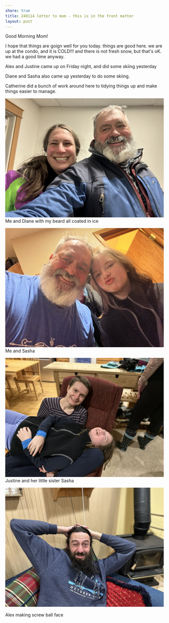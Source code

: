 ```yaml
---
share: true
title: 240114 letter to mom - this is in the front matter
layout: post
---
```




Good Morning Mom!

I hope that things are goign well for you today.  things are good here.  we are up at the condo, and it is COLD!!!   and there is not fresh snow, but that's oK. we had a good time anyway.

Alex and Justine came up on Friday night, and did some skiing yesterday

Diane and Sasha also came up yesterday to do some skiing.

Catherine did a bunch of work around here to tidying things up and make things easier to manage.

![B5B1EA69-157A-4E55-AE36-0AE77ED5ADCC_1_102_o.jpeg](./LettersToMom/attachments/B5B1EA69-157A-4E55-AE36-0AE77ED5ADCC_1_102_o.jpeg)
Me and Diane with my beard all coated in ice

![80B8037F-E9F7-4F39-82D1-6C6C67D66318_1_102_o.jpeg](./LettersToMom/attachments/80B8037F-E9F7-4F39-82D1-6C6C67D66318_1_102_o.jpeg)
Me and Sasha

![AD74BBC0-8277-4F54-A0C6-99864DCD7131_1_102_a.jpeg](./LettersToMom/attachments/AD74BBC0-8277-4F54-A0C6-99864DCD7131_1_102_a.jpeg)
Justine and her little sister Sasha

![ED324A88-C4E2-4C6C-A05A-7F29604EF5E5_1_102_a.jpeg](./LettersToMom/attachments/ED324A88-C4E2-4C6C-A05A-7F29604EF5E5_1_102_a.jpeg)

Alex making screw ball face
